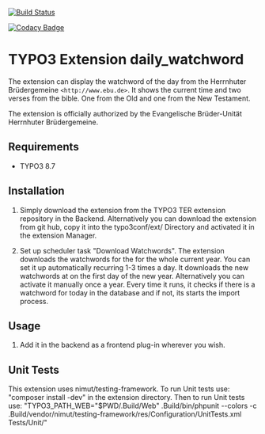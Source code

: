 [![Build Status](https://travis-ci.org/tritum/daily_watchword.svg?branch=master)](https://travis-ci.org/tritum/daily_watchword)

[![Codacy Badge](https://api.codacy.com/project/badge/Grade/cd6835f1a9a74134928efa89a855f1d0)](https://www.codacy.com/app/TritumFlinke/daily_watchword?utm_source=github.com&amp;utm_medium=referral&amp;utm_content=tritum/daily_watchword&amp;utm_campaign=Badge_Grade)

TYPO3 Extension daily_watchword
===============================

The extension can display the watchword of the day from the Herrnhuter Brüdergemeine `<http://www.ebu.de>`.
It shows the current time and two verses from the bible. One from the Old and one from the New Testament.

The extension is officially authorized by the Evangelische Brüder-Unität Herrnhuter Brüdergemeine.

Requirements
------------

- TYPO3 8.7

Installation
------------

1) Simply download the extension from the TYPO3 TER extension repository in the Backend.
Alternatively you can download the extension from git hub, copy it into the typo3conf/ext/ Directory and activated it in the extension Manager.

2) Set up scheduler task "Download Watchwords". The extension downloads the watchwords for the for the whole current year.
   You can set it up automatically recurring 1-3 times a day. It downloads the new watchwords at on the first day of the new year.
   Alternatively you can activate it manually once a year.
   Every time it runs, it checks if there is a watchword for today in the database and if not, its starts the import process.

Usage
-----

1) Add it in the backend as a frontend plug-in wherever you wish.

Unit Tests
----------

This extension uses nimut/testing-framework.
To run Unit tests use: "composer install -dev" in the extension directory. Then to run Unit tests use:
"TYPO3_PATH_WEB="$PWD/.Build/Web" .Build/bin/phpunit --colors -c .Build/vendor/nimut/testing-framework/res/Configuration/UnitTests.xml Tests/Unit/"